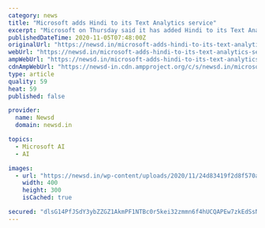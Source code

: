 ```yaml
---
category: news
title: "Microsoft adds Hindi to its Text Analytics service"
excerpt: "Microsoft on Thursday said it has added Hindi to its Text Analytics service to help businesses strengthen customer support through complete analysis of user perception and feedback in the most widely spoken language in India."
publishedDateTime: 2020-11-05T07:48:00Z
originalUrl: "https://newsd.in/microsoft-adds-hindi-to-its-text-analytics-service/"
webUrl: "https://newsd.in/microsoft-adds-hindi-to-its-text-analytics-service/"
ampWebUrl: "https://newsd.in/microsoft-adds-hindi-to-its-text-analytics-service/amp/"
cdnAmpWebUrl: "https://newsd-in.cdn.ampproject.org/c/s/newsd.in/microsoft-adds-hindi-to-its-text-analytics-service/amp/"
type: article
quality: 59
heat: 59
published: false

provider:
  name: Newsd
  domain: newsd.in

topics:
  - Microsoft AI
  - AI

images:
  - url: "https://newsd.in/wp-content/uploads/2020/11/24d83419f2d8f570a40cc5104af46d17.jpg"
    width: 400
    height: 300
    isCached: true

secured: "dlsG14PfJSdY3ybZZGZ1AkmPF1NTBc0r5kei32zmmn6f4hUCQAPEw7zkEdSsNVVB0SeLVE1hrYxlRE5181snDdrfFjgqI5SJpDw+5J0E7Gn/JdqSXShtecbfi686S2p65u0bOY7EyBJIE6vSbwu2dY2YKqTOqBy22jM6A0yzwdenoXukn4J+qY9NACEFzjNl6CyK0rIF1qa/TIGPiFDuuX8tt7DMBxB6oDrAWTw6EguPKYf30PFxZuvg8/32EmiCISeXETqaw8AB9SH1u8rsMlephJSmVzEeyPGcbZNu/Exbe7NtrTYP96gUhS/VzRjFo/dNI6uAryzHZN5tBaP9JKaDtzaE4hIalVNK55nhsPc=;dmnJiGBlVTZmyM4owPPcIg=="
---
```


